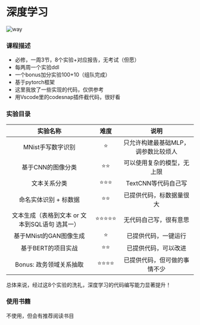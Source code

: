# 深度学习

![way](https://user-images.githubusercontent.com/60317828/177083125-425e08d6-80b6-45b2-a5fd-fc8a46fbe348.png)

### 课程描述

- 必修，一周3节，8个实验+对应报告，无考试（但愿）
- 每两周一个实验ddl
- 一个bonus加分实验100+10（组队完成）
- 基于pytorch框架
- 这里我放了一些实现的代码，仅供参考
- 用Vscode里的codesnap插件截代码，很好看


### 实验目录

|                    实验名称                    | 难度  |                说明                 |
| :--------------------------------------------: | :---: | :---------------------------------: |
|               MNist手写数字识别                |   ⭐   | 只允许构建最基础MLP，调参数比较烦人 |
|               基于CNN的图像分类                |  ⭐⭐   |     可以使用复杂的模型，无上限      |
|                  文本关系分类                  |  ⭐⭐⭐  |         TextCNN等代码自己写         |
|             命名实体识别 + 标数据              |  ⭐⭐   |      已提供代码，标数据量很大       |
| 文本生成（表格到文本 or 文本到SQL语句 选其一） | ⭐⭐⭐⭐⭐ |       无代码自己写，很有意思        |
|             基于MNist的GAN图像生成             |   ⭐   |        已提供代码，一键运行         |
|               基于BERT的项目实战               |  ⭐⭐   |        已提供代码，可以改进         |
|            Bonus: 政务领域关系抽取             |  ⭐⭐⭐⭐  |    已提供代码，但可做的事情不少     |

总体来说，经过这8个实验的洗礼，深度学习的代码编写能力显著提升！

### 使用书籍
不使用，但会有推荐阅读书目

